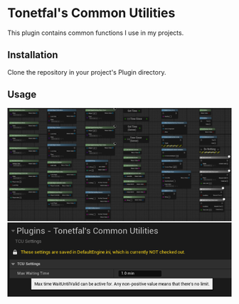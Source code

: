 ﻿# Tonetfal's Common Utilities

This plugin contains common functions I use in my projects.

## Installation

Clone the repository in your project's Plugin directory.

## Usage

<img src="Docs/all_nodes.png" alt="Docs/all_nodes.png">
<img src="Docs/settings.png" alt="Docs/settings.png">
